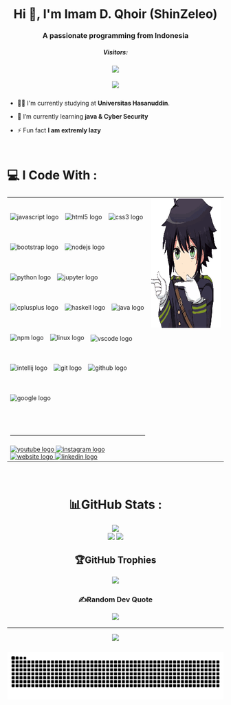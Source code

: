 <h1 align="center">Hi 👋, I'm Imam D. Qhoir (ShinZeleo)</h1>
<h3 align="center">A passionate programming from Indonesia</h3>

<!-- <p align="left"> <img src="https://komarev.com/ghpvc/?username=shinzeleo&label=Profile%20views&color=0e75b6&style=flat" alt="shinzeleo" /> </p> -->
<h5 align="center">Visitors:</h5>
<div align="center">
  <img src="https://profile-counter.glitch.me/ShinZeleo/count.svg?"  />
</div>
  <br />
<div align="center">
  <img src="https://user-images.githubusercontent.com/22107794/139580686-887df369-edb8-4bc8-b607-4fbf6d7e4866.gif">
</div>

###

- 👨‍💻 I'm currently studying at **Universitas Hasanuddin**.

- 🌱 I’m currently learning **java & Cyber Security**

- ⚡ Fun fact **I am extremly lazy**

<br />

###

# 💻 I Code With :


###
<div align="left">
  <table>
    <tr style="border: none;">
<td valign="top" width="65%">
<br />
<br />
<div align="left" style="display: flex; flex-wrap: wrap; gap: 15px; align-items: center;">
  <img src="https://cdn.jsdelivr.net/gh/devicons/devicon/icons/javascript/javascript-original.svg" height="55" alt="javascript logo" />
  <img src="https://cdn.jsdelivr.net/gh/devicons/devicon/icons/html5/html5-original.svg" height="55" alt="html5 logo" />
  <img src="https://cdn.jsdelivr.net/gh/devicons/devicon/icons/css3/css3-original.svg" height="55" alt="css3 logo" />
  <img src="https://cdn.jsdelivr.net/gh/devicons/devicon/icons/bootstrap/bootstrap-original.svg" height="55" alt="bootstrap logo" />
  <img src="https://cdn.jsdelivr.net/gh/devicons/devicon/icons/nodejs/nodejs-original.svg" height="55" alt="nodejs logo" />
  <img src="https://cdn.jsdelivr.net/gh/devicons/devicon/icons/python/python-original.svg" height="55" alt="python logo" />
  <img src="https://cdn.jsdelivr.net/gh/devicons/devicon/icons/jupyter/jupyter-original-wordmark.svg" height="55" alt="jupyter logo" />
  <img src="https://cdn.jsdelivr.net/gh/devicons/devicon/icons/cplusplus/cplusplus-original.svg" height="55" alt="cplusplus logo" />
  <img src="https://cdn.jsdelivr.net/gh/devicons/devicon/icons/haskell/haskell-original.svg" height="55" alt="haskell logo" />
  <img src="https://cdn.jsdelivr.net/gh/devicons/devicon/icons/java/java-original.svg" height="55" alt="java logo" />
  <img src="https://cdn.jsdelivr.net/gh/devicons/devicon/icons/npm/npm-original-wordmark.svg" height="55" alt="npm logo" />
  <img src="https://cdn.jsdelivr.net/gh/devicons/devicon/icons/linux/linux-original.svg" height="55" alt="linux logo" />
  <img src="https://cdn.jsdelivr.net/gh/devicons/devicon/icons/vscode/vscode-original.svg" height="50" alt="vscode logo" />
  <img src="https://cdn.jsdelivr.net/gh/devicons/devicon/icons/intellij/intellij-original.svg" height="55" alt="intellij logo" />
  <img src="https://cdn.jsdelivr.net/gh/devicons/devicon/icons/git/git-original.svg" height="55" alt="git logo" />
  <img src="https://cdn.jsdelivr.net/gh/devicons/devicon/icons/github/github-original.svg" height="55" alt="github logo" />
  <img src="https://cdn.jsdelivr.net/gh/devicons/devicon/icons/google/google-original.svg" height="55" alt="google logo" />
</div>
<br />
  
###


---


###

<div align="left">
  <a href="https://www.youtube.com/@qhosans841" target="blank"><img src="https://img.shields.io/static/v1?message=Youtube&logo=youtube&label=&color=FF0000&logoColor=white&labelColor=&style=for-the-badge" height="35" alt="youtube logo"  />
  <a href="https://www.instagram.com/qhosans_" target="blank"><img src="https://img.shields.io/static/v1?message=Instagram&logo=instagram&label=&color=E4405F&logoColor=white&labelColor=&style=for-the-badge" height="35" alt="instagram logo"  />
  <a href="https://shin-zeleo.vercel.app/" target="blank"><img src="https://img.shields.io/static/v1?message=my_Website&logo=vercel&label=&color=7289DA&logoColor=white&labelColor=&style=for-the-badge" height="35" alt="website logo"  />
<!--   <a href="mailto:imamqhoir28@gmail.com" target="blank"><img src="https://img.shields.io/static/v1?message=Gmail&label=&color=D14836&logoColor=white&labelColor=&style=for-the-badge" height="35" alt="gmail logo"  /> -->
  <a href="https://www.linkedin.com/in/imam-dza-qhoir-116155368/" target="blank"><img src="https://img.shields.io/static/v1?message=LinkedIn&logo=linkedin&label=&color=0077B5&logoColor=white&labelColor=&style=for-the-badge" height="35" alt="linkedin logo"  />
<br />
</div>
</td>


###

  <td valign="top" width="35%" align="right">
        <div style="display: flex; flex-direction: column; align-items: flex-end; gap: 5px;">
          <img src=".github/workflows/seraph-of-the-end-yuu.gif" height="300" />
          <!-- <img src=".github/workflows/nonono-anime-no.gif" height="150" /> -->
        </div>
      </td>
    </tr>
  </table>
</div>

###

<!-- <h3 align="left">Connect with me:</h3>
<p align="left"> -->
<!-- <a href="https://codepen.io/.." target="blank"><img align="center" src="https://raw.githubusercontent.com/rahuldkjain/github-profile-readme-generator/master/src/images/icons/Social/codepen.svg" alt=".." height="30" width="40" /></a> -->
<!-- <a href="https://linkedin.com/in/..." target="blank"><img align="center" src="https://raw.githubusercontent.com/rahuldkjain/github-profile-readme-generator/master/src/images/icons/Social/linked-in-alt.svg" alt="..." height="30" width="40" /></a> -->
<!-- <a href="https://stackoverflow.com/users/.." target="blank"><img align="center" src="https://raw.githubusercontent.com/rahuldkjain/github-profile-readme-generator/master/src/images/icons/Social/stack-overflow.svg" alt=".." height="30" width="40" /></a> -->
<!-- <a href="https://codesandbox.com/.." target="blank"><img align="center" src="https://raw.githubusercontent.com/rahuldkjain/github-profile-readme-generator/master/src/images/icons/Social/codesandbox.svg" alt=".." height="30" width="40" /></a> -->
<!-- <a href="https://www.instagram.com/qhosans_" target="blank"><img align="center" src="https://raw.githubusercontent.com/rahuldkjain/github-profile-readme-generator/master/src/images/icons/Social/instagram.svg" alt=".." height="30" width="40" /></a>
<a href="https://www.youtube.com/c/.." target="blank"><img align="center" src="https://raw.githubusercontent.com/rahuldkjain/github-profile-readme-generator/master/src/images/icons/Social/youtube.svg" alt=".." height="30" width="40" /></a> -->
<!-- <a href="https://discord.gg/.." target="blank"><img align="center" src="https://raw.githubusercontent.com/rahuldkjain/github-profile-readme-generator/master/src/images/icons/Social/discord.svg" alt=".." height="30" width="40" /></a>
</p> -->

<!-- <h3 align="left">Languages and Tools:</h3>
<p align="left"> <a href="https://aws.amazon.com" target="_blank" rel="noreferrer"> <img src="https://raw.githubusercontent.com/devicons/devicon/master/icons/amazonwebservices/amazonwebservices-original-wordmark.svg" alt="aws" width="40" height="40"/> </a> <a href="https://getbootstrap.com" target="_blank" rel="noreferrer"> <img src="https://raw.githubusercontent.com/devicons/devicon/master/icons/bootstrap/bootstrap-plain-wordmark.svg" alt="bootstrap" width="40" height="40"/> </a> <a href="https://www.w3schools.com/css/" target="_blank" rel="noreferrer"> <img src="https://raw.githubusercontent.com/devicons/devicon/master/icons/css3/css3-original-wordmark.svg" alt="css3" width="40" height="40"/> </a> <a href="https://git-scm.com/" target="_blank" rel="noreferrer"> <img src="https://www.vectorlogo.zone/logos/git-scm/git-scm-icon.svg" alt="git" width="40" height="40"/> </a> <a href="https://www.haskell.org/" target="_blank" rel="noreferrer"> <img src="https://upload.wikimedia.org/wikipedia/commons/1/1c/Haskell-Logo.svg" alt="haskell" width="40" height="40"/> </a> <a href="https://www.w3.org/html/" target="_blank" rel="noreferrer"> <img src="https://raw.githubusercontent.com/devicons/devicon/master/icons/html5/html5-original-wordmark.svg" alt="html5" width="40" height="40"/> </a> <a href="https://developer.mozilla.org/en-US/docs/Web/JavaScript" target="_blank" rel="noreferrer"> <img src="https://raw.githubusercontent.com/devicons/devicon/master/icons/javascript/javascript-original.svg" alt="javascript" width="40" height="40"/> </a> <a href="https://nodejs.org" target="_blank" rel="noreferrer"> <img src="https://raw.githubusercontent.com/devicons/devicon/master/icons/nodejs/nodejs-original-wordmark.svg" alt="nodejs" width="40" height="40"/> </a> <a href="https://www.python.org" target="_blank" rel="noreferrer"> <img src="https://raw.githubusercontent.com/devicons/devicon/master/icons/python/python-original.svg" alt="python" width="40" height="40"/> </a> </p> -->

<!-- <p>&nbsp;<img align="center" src="https://github-readme-stats.vercel.app/api?username=shinzeleo&show_icons=true&locale=en" alt="shinzeleo" /></p> -->
<!-- <p><img align="center" src="https://github-readme-streak-stats.herokuapp.com/?user=shinzeleo&" alt="shinzeleo" /></p> -->

<br />

<div align="center">
  
###
# 📊GitHub Stats :
![](https://github-readme-stats.vercel.app/api?username=ShinZeleo&theme=radical&hide_border=false&include_all_commits=false&count_private=false)<br/>
![](https://github-readme-streak-stats.herokuapp.com/?user=ShinZeleo&theme=radical&hide_border=false)
![](https://github-readme-stats.vercel.app/api/top-langs/?username=ShinZeleo&theme=radical&hide_border=false&include_all_commits=false&count_private=false&layout=compact)

## 🏆GitHub Trophies

![](https://github-trophies.vercel.app/?username=ShinZeleo&theme=flat&no-frame=false&no-bg=false&margin-w=4)

### ✍️Random Dev Quote
![](https://quotes-github-readme.vercel.app/api?type=horizontal&theme=radical)

---
[![](https://visitcount.itsvg.in/api?id=ShinZeleo&icon=0&color=0)](https://visitcount.itsvg.in)
###
<img src="https://raw.githubusercontent.com/ShinZeleo/ShinZeleo/output/snake.svg" alt="Snake animation" />
</div>

 




###

<!-- <picture>
  <source media="(prefers-color-scheme: dark)" srcset="https://raw.githubusercontent.com/ShinZeleo/ShinZeleo/output/pacman-contribution-graph-dark.svg">
  <source media="(prefers-color-scheme: light)" srcset="https://raw.githubusercontent.com/ShinZeleo/ShinZeleo/output/pacman-contribution-graph.svg">
  <img alt="pacman contribution graph" src="https://raw.githubusercontent.com/ShinZeleo/ShinZeleo/output/pacman-contribution-graph.svg">
</picture> -->

###

